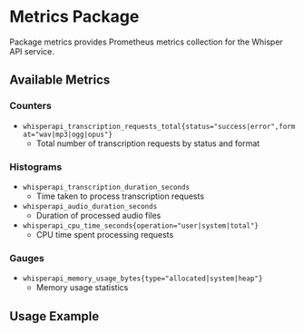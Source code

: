 # Metrics Package

Package metrics provides Prometheus metrics collection for the Whisper API service.

## Available Metrics

### Counters
- `whisperapi_transcription_requests_total{status="success|error",format="wav|mp3|ogg|opus"}`
  - Total number of transcription requests by status and format

### Histograms
- `whisperapi_transcription_duration_seconds`
  - Time taken to process transcription requests
- `whisperapi_audio_duration_seconds`
  - Duration of processed audio files
- `whisperapi_cpu_time_seconds{operation="user|system|total"}`
  - CPU time spent processing requests

### Gauges
- `whisperapi_memory_usage_bytes{type="allocated|system|heap"}`
  - Memory usage statistics

## Usage Example

